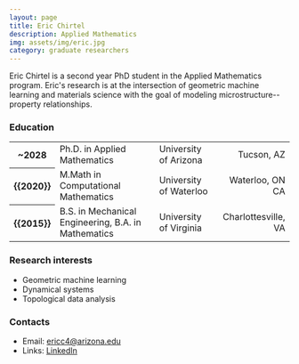 ```yaml
---
layout: page
title: Eric Chirtel
description: Applied Mathematics
img: assets/img/eric.jpg
category: graduate researchers
---
```


Eric Chirtel is a second year PhD student in the Applied Mathematics program. Eric's research is at the intersection of geometric machine learning and materials science with the goal of modeling microstructure--property relationships. 

### Education

<div class="table-responsive">
    <table class="table table-sm table-borderless">
        <tr>
            <th scope="row">~2028</th>
            <td>Ph.D. in Applied Mathematics</td>
            <td>University of Arizona</td>
            <td align ="right">Tucson, AZ</td>
        </tr>
        <tr>
            <th scope="row">{{2020}}</th>
            <td>M.Math in Computational Mathematics</td>
            <td>University of Waterloo</td>
            <td align ="right">Waterloo, ON CA</td>
        </tr>
        <tr>
            <th scope="row">{{2015}}</th>
            <td>B.S. in Mechanical Engineering, B.A. in Mathematics</td>
            <td>University of Virginia</td>
            <td align ="right">Charlottesville, VA</td>
        </tr>
    </table>
</div>

### Research interests

- Geometric machine learning 
- Dynamical systems 
- Topological data analysis

### Contacts

- Email: ericc4@arizona.edu
- Links: [LinkedIn](https://www.linkedin.com/in/eric-chirtel-8083a737/)
